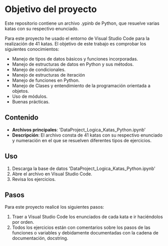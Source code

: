 
# Objetivo del proyecto
Este repositorio contiene un archivo .ypinb de Python, que resuelve varias katas con su respectivo enunciado. 

Para este proyecto he usado el entorno de Visual Studio Code para la realización de 41 katas. El objetivo de este trabajo es comprobar los siguientes conocimientos:

- Manejo de tipos de datos básicos y funciones incorporadas.
- Manejo de estructuras de datos en Python y sus métodos.
- Manejo de condicionales.
- Manejo de estructuras de iteración
- Manejo de funciones en Python.
- Manejo de Clases y entendimiento de la programación orientada a objetos.
- Uso de módulos.
- Buenas prácticas.

## Contenido
- **Archivos principales**: 'DataProject_Logica_Katas_Python.ipynb'
- **Descripción**: El archivo consta de 41 katas con su respectivo enunciado y numeración en el que se resuelven diferentes tipos de ejercicios.

## Uso
1. Descarga la base de datos 'DataProject_Logica_Katas_Python.ipynb'
2. Abre el archivo en Visual Studio Code. 
3. Revisa los ejercicios. 

## Pasos
Para este proyecto realicé los siguientes pasos:
 1. Traer a Visual Studio Code los enunciados de cada kata e ir haciéndolos por orden.
 2. Todos los ejercicios están con comentarios sobre los pasos de las funciones o variables y debidamente documentadas con la cadena de documentación, docstring.
 
